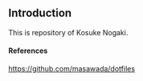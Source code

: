 ## Introduction
This is repository of Kosuke Nogaki.


#### References
https://github.com/masawada/dotfiles
